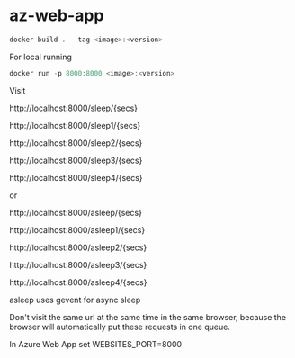 # az-web-app

```ps1
docker build . --tag <image>:<version>
```

For local running

```ps1
docker run -p 8000:8000 <image>:<version>
```

Visit

  http://localhost:8000/sleep/{secs}
  
  http://localhost:8000/sleep1/{secs}

  http://localhost:8000/sleep2/{secs}

  http://localhost:8000/sleep3/{secs}

  http://localhost:8000/sleep4/{secs}

or
  
  http://localhost:8000/asleep/{secs}

  http://localhost:8000/asleep1/{secs}

  http://localhost:8000/asleep2/{secs}

  http://localhost:8000/asleep3/{secs}

  http://localhost:8000/asleep4/{secs}

asleep uses gevent for async sleep

Don't visit the same url at the same time in the same browser, because the browser will automatically put these requests in one queue.

In Azure Web App set WEBSITES_PORT=8000
